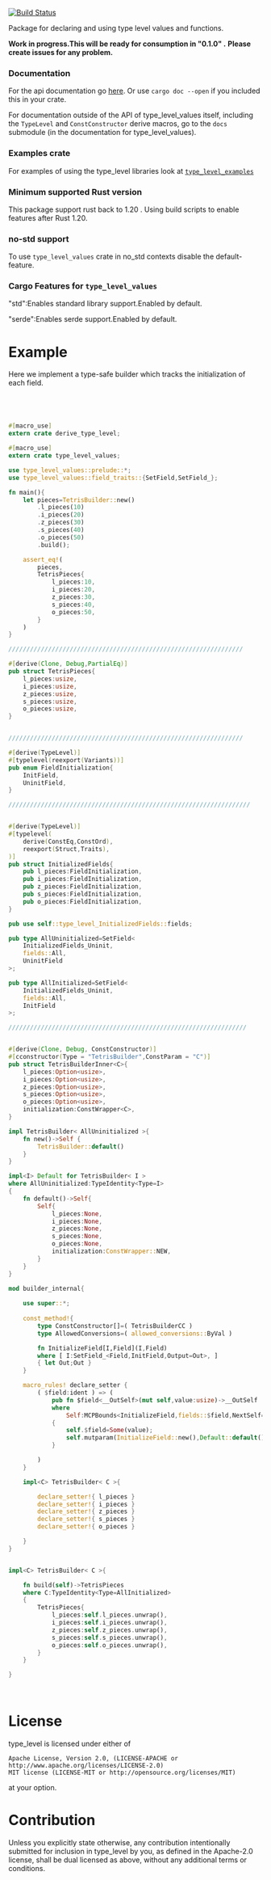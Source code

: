 [![Build Status](https://travis-ci.org/rodrimati1992/type_level.svg?branch=master)](https://travis-ci.org/rodrimati1992/type_level)

Package for declaring and using type level values and functions.

**Work in progress.This will be ready for consumption in "0.1.0" .**
**Please create issues for any problem.**

### Documentation

For the api documentation go [here](https://docs.rs/type_level_values/).
Or use `cargo doc --open` if you included this in your crate.

For documentation outside of the API of type_level_values itself,
including the `TypeLevel` and `ConstConstructor` derive macros,
go to the `docs` submodule (in the documentation for type_level_values).

### Examples crate

For examples of using the type_level libraries look at 
[`type_level_examples`](https://crates.io/crates/type_level_examples)

### Minimum supported Rust version

This package support rust back to 1.20 .
Using build scripts to enable features after Rust 1.20.

### no-std support

To use `type_level_values` crate in no_std contexts disable the default-feature.

### Cargo Features for `type_level_values`

"std":Enables standard library support.Enabled by default.

"serde":Enables serde support.Enabled by default.


# Example 

Here we implement a type-safe builder which tracks the initialization of each field.

```rust




#[macro_use]
extern crate derive_type_level;

#[macro_use]
extern crate type_level_values;

use type_level_values::prelude::*;
use type_level_values::field_traits::{SetField,SetField_};

fn main(){    
    let pieces=TetrisBuilder::new()
        .l_pieces(10)
        .i_pieces(20)
        .z_pieces(30)
        .s_pieces(40)
        .o_pieces(50)
        .build();

    assert_eq!(
        pieces,
        TetrisPieces{
            l_pieces:10,
            i_pieces:20,
            z_pieces:30,
            s_pieces:40,
            o_pieces:50,
        }
    )
}

/////////////////////////////////////////////////////////////////

#[derive(Clone, Debug,PartialEq)]
pub struct TetrisPieces{
    l_pieces:usize,
    i_pieces:usize,
    z_pieces:usize,
    s_pieces:usize,
    o_pieces:usize,
}


/////////////////////////////////////////////////////////////////

#[derive(TypeLevel)]
#[typelevel(reexport(Variants))]
pub enum FieldInitialization{
    InitField,
    UninitField,
}

///////////////////////////////////////////////////////////////////


#[derive(TypeLevel)]
#[typelevel(
    derive(ConstEq,ConstOrd),
    reexport(Struct,Traits),
)]
pub struct InitializedFields{
    pub l_pieces:FieldInitialization,
    pub i_pieces:FieldInitialization,
    pub z_pieces:FieldInitialization,
    pub s_pieces:FieldInitialization,
    pub o_pieces:FieldInitialization,
}

pub use self::type_level_InitializedFields::fields;

pub type AllUninitialized=SetField<
    InitializedFields_Uninit,
    fields::All,
    UninitField
>;

pub type AllInitialized=SetField<
    InitializedFields_Uninit,
    fields::All,
    InitField
>;

//////////////////////////////////////////////////////////////////


#[derive(Clone, Debug, ConstConstructor)]
#[cconstructor(Type = "TetrisBuilder",ConstParam = "C")]
pub struct TetrisBuilderInner<C>{
    l_pieces:Option<usize>,
    i_pieces:Option<usize>,
    z_pieces:Option<usize>,
    s_pieces:Option<usize>,
    o_pieces:Option<usize>,
    initialization:ConstWrapper<C>,
}

impl TetrisBuilder< AllUninitialized >{
    fn new()->Self {
        TetrisBuilder::default()
    }
}

impl<I> Default for TetrisBuilder< I >
where AllUninitialized:TypeIdentity<Type=I>
{
    fn default()->Self{
        Self{
            l_pieces:None,
            i_pieces:None,
            z_pieces:None,
            s_pieces:None,
            o_pieces:None,
            initialization:ConstWrapper::NEW,
        }
    }
}

mod builder_internal{
    
    use super::*;
    
    const_method!{
        type ConstConstructor[]=( TetrisBuilderCC )
        type AllowedConversions=( allowed_conversions::ByVal )

        fn InitializeField[I,Field](I,Field)
        where [ I:SetField_<Field,InitField,Output=Out>, ]
        { let Out;Out }
    }

    macro_rules! declare_setter {
        ( $field:ident ) => (
            pub fn $field<__OutSelf>(mut self,value:usize)->__OutSelf
            where 
                Self:MCPBounds<InitializeField,fields::$field,NextSelf=__OutSelf>
            {
                self.$field=Some(value);
                self.mutparam(InitializeField::new(),Default::default())
            }

        )
    }

    impl<C> TetrisBuilder< C >{

        declare_setter!{ l_pieces }
        declare_setter!{ i_pieces }
        declare_setter!{ z_pieces }
        declare_setter!{ s_pieces }
        declare_setter!{ o_pieces }

    }
}


impl<C> TetrisBuilder< C >{

    fn build(self)->TetrisPieces
    where C:TypeIdentity<Type=AllInitialized>
    {
        TetrisPieces{
            l_pieces:self.l_pieces.unwrap(),
            i_pieces:self.i_pieces.unwrap(),
            z_pieces:self.z_pieces.unwrap(),
            s_pieces:self.s_pieces.unwrap(),
            o_pieces:self.o_pieces.unwrap(),
        }
    }

}




```


# License

type_level is licensed under either of

    Apache License, Version 2.0, (LICENSE-APACHE or http://www.apache.org/licenses/LICENSE-2.0)
    MIT license (LICENSE-MIT or http://opensource.org/licenses/MIT)

at your option.

# Contribution

Unless you explicitly state otherwise, any contribution intentionally submitted for inclusion in type_level by you, as defined in the Apache-2.0 license, shall be dual licensed as above, without any additional terms or conditions.
